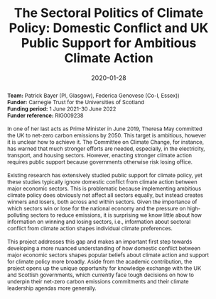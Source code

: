 ---
title: "The Sectoral Politics of Climate Policy: Domestic Conflict and UK Public Support for Ambitious Climate Action"
authors:
- admin
author_notes:
date: "2020-01-28"
doi: ""

# Publication type.
# Accepts a single type but formatted as a YAML list (for Hugo requirements).
# Enter a publication type from the CSL standard.
publication_types: ["generic"]

abstract: <b> Team:</b> Patrick Bayer (PI, Glasgow), Federica Genovese (Co-I, Essex)) <br> <b> Funder:</b>  Carnegie Trust for the Universities of Scotland <br> <b> Funding period:</b> 1 June 2021-30 June 2022 <br> <b> Funder reference:</b> RIG009238 <br><br> In one of her last acts as Prime Minister in June 2019, Theresa May committed the UK to net-zero carbon emissions by 2050. This target is ambitious, however it is unclear how to achieve it. The Committee on Climate Change, for instance, has warned that much stronger efforts are needed, especially, in the electricity, transport, and housing sectors. However, enacting stronger climate action requires public support because governments otherwise risk losing office. <br><br> Existing research has extensively studied public support for climate policy, yet these studies typically ignore domestic conflict from climate action between major economic sectors. This is problematic because implementing ambitious climate policy does obviously not affect all sectors equally, but instead creates winners and losers, both across and within sectors. Given the importance of which sectors win or lose for the national economy and the pressure on high-polluting sectors to reduce emissions, it is surprising we know little about how information on winning and losing sectors, i.e., information about sectoral conflict from climate action shapes individual climate preferences. <br><br> This project addresses this gap and makes an important first step towards developing a more nuanced understanding of how domestic conflict between major economic sectors shapes popular beliefs about climate action and support for climate policy more broadly. Aside from the academic contribution, the project opens up the unique opportunity for knowledge exchange with the UK and Scottish governments, which currently face tough decisions on how to underpin their net-zero carbon emissions commitments and their climate leadership agendas more generally.

---